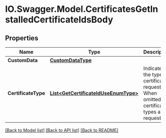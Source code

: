 # IO.Swagger.Model.CertificatesGetInstalledCertificateIdsBody
## Properties

Name | Type | Description | Notes
------------ | ------------- | ------------- | -------------
**CustomData** | [**CustomDataType**](CustomDataType.md) |  | [optional] 
**CertificateType** | [**List&lt;GetCertificateIdUseEnumType&gt;**](GetCertificateIdUseEnumType.md) | Indicates the type of certificates requested. When omitted, all certificate types are requested.   | [optional] 

[[Back to Model list]](../README.md#documentation-for-models) [[Back to API list]](../README.md#documentation-for-api-endpoints) [[Back to README]](../README.md)

